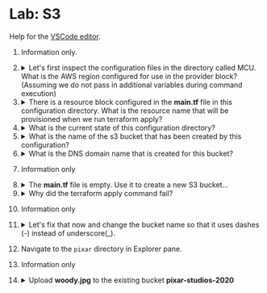 # Lab: S3

Help for the [VSCode editor](https://github.com/kodekloudhub/community-faq/blob/main/docs/vscode-tips.md).

1.  Information only.

1.  <details>
    <summary>Let's first inspect the configuration files in the directory called MCU.<br/>What is the AWS region configured for use in the provider block? (Assuming we do not pass in additional variables during command execution)</summary>

    1. Navigate to the directory `terraform-projects/S3-Buckets/MCU/` in the Explorer pane
    1. We are asked about the provider and variables, so inspect all of `providers.tf`, `variables.tf` and `terraform.tfvars`. Assuming no `TF_VAR_` environment variable is set, and terraform is run without either of `-var` or `-var-file`, then you should be able to determine the region.
    1.  <details>
        <summary>Reveal</summary>

        > `us-east-1`

        </detail>

    </details>

1.  <details>
    <summary>There is a resource block configured in the <b>main.tf</b> file in this configuration directory. What is the resource name that will be provisioned when we run terraform apply?</summary>

    Remember that the resource name is a property of the resource _statement_, not an argument within the block (i.e. _not_ what lies between `{` and `}`)

    <details>
    <summary>Reveal</summary>

    > `marvel-cinematic-universe`

    </details>

1.  <details>
    <summary>What is the current state of this configuration directory?</summary>

    We can solve this with the following flow:

    1.  Is there a `terraform.tfstate` file?
        *   Yes - an `apply` has been run at least once, so it is certainly initialized.
            *   Does the state file contain resources?
                *   Yes - `Resources Provisioned`
                *   No - `Resources not provisioned`
        *   No - Move on
    1.  Is there a `.terraform` directory, and does it contain plugin directories
        *   Yes - `Directory Initialized`
        *   No - `Directory not initialized`


    </details>

1.  <details>
    <summary>What is the name of the s3 bucket that has been created by this configuration?</summary>

    Examine `main.tf` and look at the resource arguments.

    </details>

1.  <details>
    <summary>What is the DNS domain name that is created for this bucket?</summary>

    Run `terraform show` inside this configuration directory and inspect the attribute called `bucket_domain_name`.

    ```bash
    cd /root/terraform-projects/S3-Buckets/MCU
    terraform show
    ```

    </details>

1.  Information only

1.  <details>
    <summary>The <b>main.tf</b> file is empty. Use it to create a new S3 bucket...</summary>

    Specifications

    * resource name: `dc_bucket`
    * bucket name: `dc_is_better_than_marvel`

    1.  Navigate to the `DC` folder in the Explorer pane and open `main.tf`
    1.  Create the resource block. Refer to the [documentation](https://registry.terraform.io/providers/hashicorp/aws/latest/docs/resources/s3_bucket) if needed.

        <details>
        <summary>Reveal</summary>

        ```
        resource "aws_s3_bucket" "dc_bucket" {
            bucket = "dc_is_better_than_marvel"
        }
        ```

        </details>

    1.  Try to create the bucket

        ```bash
        cd /root/terraform-projects/S3-Buckets/DC
        terraform init
        terraform plan
        terraform apply
        ```

    It's OK of you get an error - move on to the next question.

    </details>

1.  <details>
    <summary>Why did the terraform apply command fail?</summary>

    Refer to the error message from the previous `terraform apply`

    </details>

1.  Information only

1.  <details>
    <summary>Let's fix that now and change the bucket name so that it uses dashes (-) instead of underscore(_).</summary>

    1. Replace all `_` with `-` in the bucket name so it now reads `dc-is-better-than-marvel`
    1. Deploy

        ```bash
        cd /root/terraform-projects/S3-Buckets/DC
        terraform init
        terraform plan
        terraform apply
        ```

    </details>

1.  Navigate to the `pixar` directory in Explorer pane.

1.  Information only

1.  <details>
    <summary>Upload <b>woody.jpg</b> to the existing bucket <b>pixar-studios-2020</b></summary>

    Specifications

    * Bucket: `pixar-studios-2020`
    * Key: `woody.jpg`
    * Source: `/root/woody.jpg`

    For this we need to use the [aws_s3_object](https://registry.terraform.io/providers/hashicorp/aws/latest/docs/resources/s3_object) resource which represents the state of a file in an S3 bucket. Note that the solution tab on the lab page suggests to use the `aws_s3_bucket_object` resource, however this is deprecated in favour of `aws_s3_object`.

    1. Navigate to the `Pixar` folder in Explorer pane
    1. Create the resource per the specfication. We haven't been given a ame for the resource in the question, so let's just call it `upload`

        <details>
        <summary>Reveal</summary>

        ```
        resource "aws_s3_object" "upload" {
            bucket = "pixar-studios-2020"
            key = "woody.jpg"
            source = "/root/woody.jpg"
        }
        ```

        </details>

    1. Deploy

        ```bash
        cd /root/terraform-projects/S3-Buckets/Pixar
        terraform init
        terraform plan
        terraform apply
        ```
    </details>

